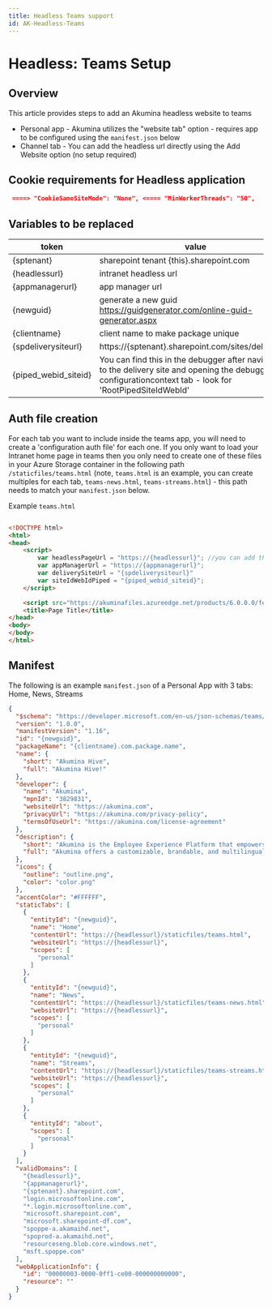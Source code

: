 ```yaml
---
title: Headless Teams support
id: AK-Headless-Teams
---
```


# Headless: Teams Setup

## Overview

This article provides steps to add an Akumina headless website to teams
* Personal app - Akumina utilizes the "website tab" option - requires app to be configured using the `manifest.json` below
* Channel tab - You can add the headless url directly using the Add Website option (no setup required)

## Cookie requirements for Headless application

```json
 ====> "CookieSameSiteMode": "None", <==== "MinWorkerThreads": "50",  
```


## Variables to be replaced


| token | value |
| --- | --- |
| {sptenant} | sharepoint tenant {this}.sharepoint.com |
| {headlessurl} | intranet headless url |
| {appmanagerurl} | app manager url |
| {newguid} | generate a new guid https://guidgenerator.com/online-guid-generator.aspx |
| {clientname} | client name to make package unique |
| {spdeliverysiteurl} | https://{sptenant}.sharepoint.com/sites/deliveryurl | 
| {piped_webid_siteid} | You can find this in the debugger after navigating to the delivery site and opening the debugger, configurationcontext tab - look for 'RootPipedSiteIdWebId' | 


## Auth file creation

For each tab you want to include inside the teams app, you will need to create a 'configuration auth file' for each one.  If you only want to load your Intranet home page in teams then you only need to create one of these files in your Azure Storage container in the following path `/staticfiles/teams.html` (note, `teams.html` is an example, you can create multiples for each tab, `teams-news.html`, `teams-streams.html`) - this path needs to match your `manifest.json` below.

Example `teams.html`

```html

<!DOCTYPE html>
<html>
<head>
    <script>
        var headlessPageUrl = "https://{headlessurl}"; //you can add the page you want to load as well, ie #/sitepages/mypage.aspx
        var appManagerUrl = "https://{appmanagerurl}";
        var deliverySiteUrl = "{spdeliverysiteurl}"
        var siteIdWebIdPiped = "{piped_webid_siteid}";
    </script>

    <script src="https://akuminafiles.azureedge.net/products/6.0.0.0/fe/teams/teams.auth.min.js"></script>
    <title>Page Title</title>
</head>
<body>
</body>
</html>


```


## Manifest

The following is an example `manifest.json` of a Personal App with 3 tabs:  Home, News, Streams

```json
{
  "$schema": "https://developer.microsoft.com/en-us/json-schemas/teams/v1.16/MicrosoftTeams.schema.json",
  "version": "1.0.0",
  "manifestVersion": "1.16",
  "id": "{newguid}",
  "packageName": "{clientname}.com.package.name",
  "name": {
    "short": "Akumina Hive",
    "full": "Akumina Hive!"
  },
  "developer": {
    "name": "Akumina",
    "mpnId": "3829831",
    "websiteUrl": "https://akumina.com",
    "privacyUrl": "https://akumina.com/privacy-policy",
    "termsOfUseUrl": "https://akumina.com/license-agreement"
  },
  "description": {
    "short": "Akumina is the Employee Experience Platform that empowers global enterprises",
    "full": "Akumina offers a customizable, brandable, and multilingual platform that seamlessly integrates with leading enterprise cloud applications, Akumina delivers a contextual, collaborative, and engaging workplace experience to every user on any device."
  },
  "icons": {
    "outline": "outline.png",
    "color": "color.png"
  },
  "accentColor": "#FFFFFF",
  "staticTabs": [
    {
      "entityId": "{newguid}",
      "name": "Home",
      "contentUrl": "https://{headlessurl}/staticfiles/teams.html",
      "websiteUrl": "https://{headlessurl}",
      "scopes": [
        "personal"
      ]
    },
    {
      "entityId": "{newguid}",
      "name": "News",
      "contentUrl": "https://{headlessurl}/staticfiles/teams-news.html",
      "websiteUrl": "https://{headlessurl}",
      "scopes": [
        "personal"
      ]
    },
    {
      "entityId": "{newguid}",
      "name": "Streams",
      "contentUrl": "https://{headlessurl}/staticfiles/teams-streams.html",
      "websiteUrl": "https://{headlessurl}",
      "scopes": [
        "personal"
      ]
    },
    {
      "entityId": "about",
      "scopes": [
        "personal"
      ]
    }
  ],
  "validDomains": [
    "{headlessurl}",
    "{appmanagerurl}",
    "{sptenant}.sharepoint.com",
    "login.microsoftonline.com",
    "*.login.microsoftonline.com",
    "microsoft.sharepoint.com",
    "microsoft.sharepoint-df.com",
    "spoppe-a.akamaihd.net",
    "spoprod-a.akamaihd.net",
    "resourceseng.blob.core.windows.net",
    "msft.spoppe.com"
  ],
  "webApplicationInfo": {
    "id": "00000003-0000-0ff1-ce00-000000000000",
    "resource": ""
  }
}


```
